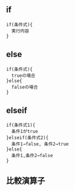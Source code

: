 ## if
  ```
  if(条件式){
    実行内容
  }
  ```

## else
  ```
  if(条件式){
    trueの場合
  }else{
    falseの場合
  }
  ```

## elseif
  ```
  if(条件式1){
    条件1がtrue
  }elseif(条件式2){
    条件1→false, 条件2→true
  }else{
    条件1,条件2→false
  }
  ```

## 比較演算子
